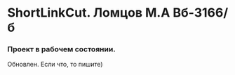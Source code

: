 # ShortLinkCut. Ломцов М.А Вб-3166/б

### Проект в рабочем состоянии.

Обновлен. Если что, то пишите)
